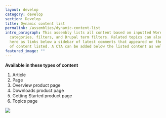```yaml
---
layout: develop
category: develop
section: Develop
title: Dynamic content list
permalink: /assemblies/dynamic-content-list
intro_paragraph: This assembly lists all content based on inputted WordPress
  categories, filters, and Drupal term filters. Related topics can also be added
  here as links below a sidebar of latest comments that appeared on the pieces
  of content listed. A CTA can be added below the listed content as well.
featured_image: ""
---
```

**Available in these types of content**

1. Article
2. Page
3. Overview product page
4. Downloads product page
5. Getting Started product page
6. Topics page

![](/design-manual/assets/uploads/dynamic-content-list-example.png)